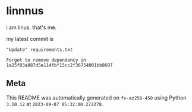 # linnnus

i am linus. that's me.

my latest commit is

```
"Update" requirements.txt

Forgot to remove dependency in 1a25f03a887d5e114fbf15cc2f36754001bb8607
```

## Meta

This README was automatically generated on `fv-az256-450` using Python
`3.10.12` at `2023-09-07 05:32:00.272278`.
